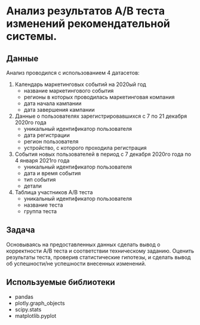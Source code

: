 # Анализ результатов А/В теста изменений рекомендательной системы.
## Данные
Анализ проводился с использованием 4 датасетов:
1. Календарь маркетинговых событий на 2020ый год
   - название маркетингового события
   - регионы в которых проводилась маркетинговая компания
   - дата начала кампании
   - дата завершения кампании
2. Данные о пользователях зарегистрировавшихся с 7 по 21 декабря 2020го года
   - уникальный идентификатор пользователя
   - дата регистрации
   - регион пользователя
   - устройство, с которого проходила регистрация
3. События новых пользователей в период с 7 декабря 2020го года по 4 января 2021го года
   - уникальный идентификатор пользователя
   - дата и время события
   - тип события
   - детали
4. Таблица участников А/В теста
   - уникальный идентификатор пользователя
   - название теста
   - группа теста

## Задача
Основываясь на предоставленных данных сделать вывод о корректности А/В теста и соответствии техническому заданию. Оценить результаты теста, проверив статистические гипотезы, и сделать вывод об успешности/не успешности внесенных изменений.

## Используемые библиотеки
- pandas
- plotly.graph_objects
- scipy.stats
- matplotlib.pyplot
